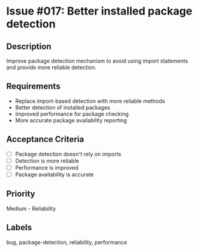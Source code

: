 # Issue #017: Better installed package detection

## Description

Improve package detection mechanism to avoid using import statements and provide more reliable detection.

## Requirements

- Replace import-based detection with more reliable methods
- Better detection of installed packages
- Improved performance for package checking
- More accurate package availability reporting

## Acceptance Criteria

- [ ] Package detection doesn't rely on imports
- [ ] Detection is more reliable
- [ ] Performance is improved
- [ ] Package availability is accurate

## Priority

Medium - Reliability

## Labels

bug, package-detection, reliability, performance
